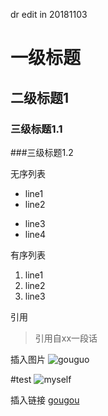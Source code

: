 dr edit in 20181103
# 一级标题
## 二级标题1
### 三级标题1.1
###三级标题1.2

无序列表
* line1
* line2
- line3
- line4

有序列表
1. line1
2. line2
3. line3

引用
> 引用自xx一段话

插入图片
![gouguo](https://avatar.csdn.net/7/7/B/1_ralf_hx163com.jpg)

#test
![myself](https://cl.ly/5e4478699477)


插入链接
[gougou](https://avatar.csdn.net/7/7/B/1_ralf_hx163com.jpg)


